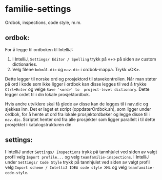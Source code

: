 # familie-settings
Ordbok, inspections, code style, m.m.

## ordbok: 
For å legge til ordboken til IntelliJ:

1. I IntelliJ, `Settings/ Editor / Spelling` trykk på «+» på siden av custom dictionaries. 
2. Velg filene `bokmål.dic` og `nav.dic` i ordbok-mappa. Trykk «OK».  

Dette legger til norske ord og prosjektord til stavekontrollen. 
Når man støter på ord i kode som ikke ligger i ordbok kan disse legges til ved å trykke `Ctrl+Enter` og velge `Save '<ord>' to 
project-level dictionary`. Dette legger ordet til i din lokale prosjektordbok.

Hvis andre utviklere skal få glede av disse kan de legges til i nav.dic og sjekkes inn. 
Det er laget et script (oppdaterOrdbok.sh), som ligger under ordbok, for å hente ut ord fra lokale prosjektordbøker 
og legge disse til i `nav.dic`. Scriptet henter ord fra alle prosjekter som ligger parallelt i til dette prosjektet
i katalogstrukturen din.

## settings:
I IntelliJ under `Settings/ Inspections` trykk på tannhjulet ved siden av valgt profil 
velg `Import profile...` og velg `teamfamilie-inspections`. 
I IntelliJ under `Settings/ Code Style` trykk på tannhjulet ved siden av valgt profil 
velg `Import scheme / IntelliJ IDEA code style XML` og velg `teamfamilie-code-style`. 

